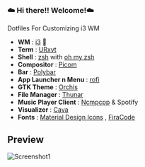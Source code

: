 ### :cloud: Hi there!! Welcome!:cloud:
Dotfiles For Customizing i3 WM

- **WM**                  : [i3](https://i3wm.org/) :balloon:
- **Term**                : [URxvt](https://wiki.archlinux.org/index.php/Rxvt-unicode) 
- **Shell**               : [zsh](https://wiki.archlinux.org/index.php/zsh) with [oh my zsh](https://github.com/ohmyzsh/ohmyzsh) 
- **Compositor**          : [Picom](https://github.com/ibhagwan/picom) 
- **Bar**                 : [Polybar](https://wiki.archlinux.org/index.php/Polybar) 
- **App Launcher n Menu** : [rofi](https://github.com/davatorium/rofi) 
- **GTK Theme**           : [Orchis](https://github.com/vinceliuice/Orchis-theme) 
- **File Manager**        : [Thunar](https://wiki.archlinux.org/index.php/Thunar) 
- **Music Player Client** : [Ncmpcpp](https://wiki.archlinux.org/index.php/Ncmpcpp) & Spotify 
- **Visualizer**          : [Cava](https://github.com/karlstav/cava)
- **Fonts**               : [Material Design Icons](https://materialdesignicons.com/) , [FiraCode](https://github.com/ryanoasis/nerd-fonts/tree/master/patched-fonts/FiraCode) 

## Preview

![Screenshot1](https://github.com/Eloysheyin/Minimalist-Dots/blob/master/newshottt.png)






